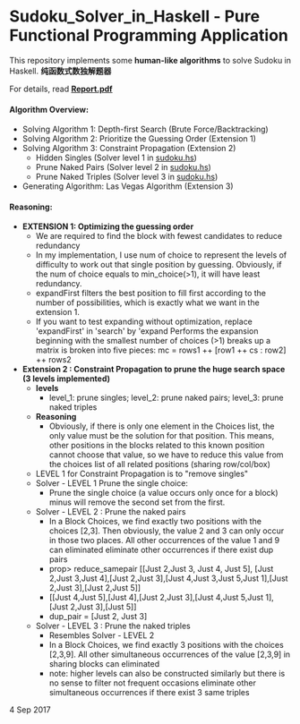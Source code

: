 # Sudoku_Solver_in_Haskell - Pure Functional Programming Application
This repository implements some **human-like algorithms** to solve Sudoku in Haskell. **纯函数式数独解题器**

For details, read **[Report.pdf](https://github.com/ShiqinHuo/Sudoku_Solver_in_Haskell/blob/master/Report.pdf)**
#### **Algorithm Overview:**
  * Solving Algorithm 1: Depth-first Search (Brute Force/Backtracking) 
  * Solving Algorithm 2: Prioritize the Guessing Order (Extension 1)
  * Solving Algorithm 3: Constraint Propagation (Extension 2) 
    * Hidden Singles (Solver level 1 in [sudoku.hs](https://github.com/ShiqinHuo/Sudoku_Solver_in_Haskell/blob/master/Sudoku.hs))   
    * Prune Naked Pairs (Solver level 2 in [sudoku.hs](https://github.com/ShiqinHuo/Sudoku_Solver_in_Haskell/blob/master/Sudoku.hs)) 
    * Prune Naked Triples (Solver level 3 in [sudoku.hs](https://github.com/ShiqinHuo/Sudoku_Solver_in_Haskell/blob/master/Sudoku.hs))
  * Generating Algorithm: Las Vegas Algorithm (Extension 3)
#### **Reasoning:**
* **EXTENSION 1: Optimizing the guessing order**
  * We are required to find the block with fewest candidates to reduce redundancy
  * In my implementation, I use num of choice to represent the levels of difficulty to work out
    that single position by guessing. Obviously, if the num of choice equals to min_choice(>1), it will have least redundancy.
  * expandFirst filters the best position to fill first according to the number of possibilities, which is exactly what we want in the extension 1.
  * If you want to test expanding without optimization, replace 'expandFirst' in 'search' by 'expand Performs the expansion beginning with the smallest number of choices (>1) breaks up a matrix is broken into five pieces: mc = rows1 ++ [row1 ++ cs : row2] ++ rows2
* **Extension 2 : Constraint Propagation to prune the huge search space (3 levels implemented)**
  * **levels**
    * level_1: prune singles; level_2: prune naked pairs; level_3: prune naked triples
  * **Reasoning**
    * Obviously, if there is only one element in the Choices list, the only value must be the solution for that position. This means, other positions in the blocks related to this known position cannot choose that value, so we have to reduce this value from the choices list of all related positions (sharing row/col/box)
  * LEVEL 1 for Constraint Propagation is to "remove singles"
  * Solver - LEVEL 1 Prune the single choice: 
    * Prune the single choice (a value occurs only once for a block) minus will remove the second set from the first.
  * Solver - LEVEL 2 : Prune the naked pairs  
    * In a Block Choices, we find exactly two positions with the choices [2,3]. Then obviously, the value 2 and 3 can only occur in those two places. All other occurrences of the value 1 and 9 can eliminated eliminate other occurrences if there exist dup pairs
    * prop> reduce_samepair [[Just 2,Just 3, Just 4, Just 5], [Just 2,Just 3,Just 4],[Just 2,Just 3],[Just 4,Just 3,Just 5,Just 1],[Just 2,Just 3],[Just 2,Just 5]]
    * [[Just 4,Just 5],[Just 4],[Just 2,Just 3],[Just 4,Just 5,Just 1],[Just 2,Just 3],[Just 5]]
    * dup_pair = [Just 2, Just 3]
  * Solver - LEVEL 3 : Prune the naked triples
    * Resembles Solver - LEVEL 2
    * In a Block Choices, we find exactly 3 positions with the choices [2,3,9]. All other simultaneous occurrences of the value [2,3,9] in sharing blocks can eliminated
    * note: higher levels can also be constructed similarly but there is no sense to filter not frequent occasions eliminate other simultaneous occurrences if there exist 3 same triples

4 Sep 2017
